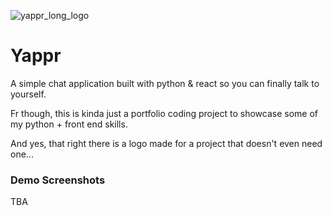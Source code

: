 ![yappr_long_logo](https://github.com/user-attachments/assets/4824bd5c-0f98-40a7-bae2-9b7b6b347cc0)
# Yappr

A simple chat application built with python & react so you can finally talk to yourself.

Fr though, this is kinda just a portfolio coding project to showcase some of my python + front end skills.

And yes, that right there is a logo made for a project that doesn't even need one...

### Demo Screenshots
TBA
